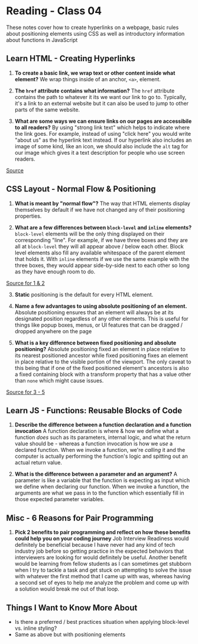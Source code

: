 # Reading - Class 04

These notes cover how to create hyperlinks on a webpage, basic rules about positioning elements using CSS as well as introductory information about functions in JavaScript

## Learn HTML - Creating Hyperlinks

1. **To create a basic link, we wrap text or other content inside what element?** We wrap things inside of an anchor, `<a>`, element.

2. **The `href` attribute contains what information?** The `href` attribute contains the path to whatever it its we want our link to go to. Typically, it's a link to an external website but it can also be used to jump to other parts of the same website.

3. **What are some ways we can ensure links on our pages are accessibile to all readers?** By using "strong link text" which helps to indicate where the link goes. For example, instead of using "click here" you would write "about us" as the hyperlink text instead. If our hyperlink also includes an image of some kind, like an icon, we should also include the `alt` tag for our image which gives it a text description for people who use screen readers.

[Source](https://developer.mozilla.org/en-US/docs/Web/HTML/Element/a)

## CSS Layout - Normal Flow & Positioning

1. **What is meant by "normal flow"?** The way that HTML elements display themselves by default if we have not changed any of their positioning properties.

2. **What are a few differences between `block-level` and `inline` elements?** `block-level` elements will be the only thing displayed on their corresponding "line". For example, if we have three boxes and they are all at `block-level` they will all appear above / below each other. Block level elements also fill any available whitespace of the parent element that holds it. With `inline` elements if we use the same example with the three boxes, they would appear side-by-side next to each other so long as they have enough room to do.

[Source for 1 & 2](https://developer.mozilla.org/en-US/docs/Learn/CSS/CSS_layout/Normal_Flow)

3. **Static** positioning is the default for every HTML element.

4. **Name a few advantages to using absolute positioning of an element.** Absolute positioning ensures that an element will always be at its designated position regardless of any other elements. This is useful for things like popup boxes, menus, or UI features that can be dragged / dropped anywhere on the page

5. **What is a key difference between fixed positioning and absolute positioning?**  Absolute positioning fixed an element in place relative to its nearest positioned ancestor while fixed positioning fixes an element in place relative to the visible portion of the viewport. The only caveat to this being that if one of the fixed positioned element's ancestors is also a fixed containing block with a transform property that has a value other than `none` which might cause issues.

[Source for 3 - 5](https://developer.mozilla.org/en-US/docs/Learn/CSS/CSS_layout/Positioning)

## Learn JS - Functions: Reusable Blocks of Code

1. **Describe the difference between a function declaration and a function invocation** A function declaration is where & how we define what a function *does* such as its parameters, internal logic, and what the return value should be - whereas a function invocation is how we *use* a declared function. When we invoke a function, we're *calling* it and the computer is actually performing the function's logic and spitting out an actual return value.

2. **What is the difference between a parameter and an argument?** A parameter is like a variable that the function is expecting as input which we define when declaring our function. When we invoke a function, the arguments are what we pass in to the function which essentially fill in those expected parameter variables.

## Misc - 6 Reasons for Pair Programming

1. **Pick 2 benefits to pair programming and reflect on how these benefits could help you on your coding journey** Job Interview Readiness would definitely be beneficial because I have never had any kind of tech industry job before so getting practice in the expected behaviors that interviewers are looking for would definitely be useful. Another benefit would be learning from fellow students as I can sometimes get stubborn when I try to tackle a task and get stuck on attempting to solve the issue with whatever the first method that I came up with was, whereas having a second set of eyes to help me analyze the problem and come up with a solution would break me out of that loop.

## Things I Want to Know More About
- Is there a preferred / best practices situation when applying block-level vs. inline styling?
- Same as above but with positioning elements

